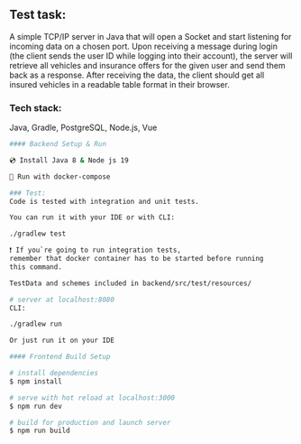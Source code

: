 ## Test task:
A simple TCP/IP server in Java that will open a Socket and start listening for incoming data on a chosen port. 
Upon receiving a message during login (the client sends the user ID while logging into their account), 
the server will retrieve all vehicles and insurance offers for the given user and send them back as a response. 
After receiving the data, the client should get all insured vehicles in a readable table format in their browser.

### Tech stack:
Java, 
Gradle,
PostgreSQL,
Node.js,
Vue

```bash
#### Backend Setup & Run

💿 Install Java 8 & Node js 19

🚀 Run with docker-compose

### Test:
Code is tested with integration and unit tests. 

You can run it with your IDE or with CLI: 

./gradlew test

❗️ If you`re going to run integration tests, 
remember that docker container has to be started before running 
this command.

TestData and schemes included in backend/src/test/resources/

# server at localhost:8080
CLI:

./gradlew run

Or just run it on your IDE

#### Frontend Build Setup

# install dependencies
$ npm install

# serve with hot reload at localhost:3000
$ npm run dev 

# build for production and launch server
$ npm run build
```
